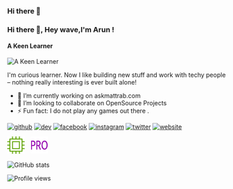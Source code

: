 ### Hi there 👋

<!--
**arun2k62/arun2k62** is a ✨ _special_ ✨ repository because its `README.md` (this file) appears on your GitHub profile.

Here are some ideas to get you started:

- 🔭 I’m currently working on ...
- 🌱 I’m currently learning ...
- 👯 I’m looking to collaborate on ...
- 🤔 I’m looking for help with ...
- 💬 Ask me about ...
- 📫 How to reach me: ...
- 😄 Pronouns: ...
- ⚡ Fun fact: ...
-->

### Hi there 👋,  Hey wave,I'm Arun !
####  A Keen Learner
![ A Keen Learner](https://scontent.fktm9-2.fna.fbcdn.net/v/t39.30808-6/258301194_591127172169805_8998926498364931204_n.jpg?_nc_cat=108&ccb=1-5&_nc_sid=174925&_nc_ohc=DlsHJIH6CRoAX-NoXmS&_nc_ht=scontent.fktm9-2.fna&oh=00_AT-9thiNK4nwqzlNqbcwBs4dRTlnIV356sATXcUfQBCBpg&oe=61C65473)

I'm curious learner. Now I like building new stuff and work with techy people – nothing really interesting is ever built alone! 

- 🔭 I’m currently working on askmattrab.com 
- 👯 I’m looking to collaborate on OpenSource Projects 
- ⚡ Fun fact: I do not play any games out there . 


[<img src='https://cdn.jsdelivr.net/npm/simple-icons@3.0.1/icons/github.svg' alt='github' height='40'>](https://github.com/arun2k62)  [<img src='https://cdn.jsdelivr.net/npm/simple-icons@3.0.1/icons/dev-dot-to.svg' alt='dev' height='40'>](https://dev.to/arun2k62)  [<img src='https://cdn.jsdelivr.net/npm/simple-icons@3.0.1/icons/facebook.svg' alt='facebook' height='40'>](https://www.facebook.com/arun2k62)  [<img src='https://cdn.jsdelivr.net/npm/simple-icons@3.0.1/icons/instagram.svg' alt='instagram' height='40'>](https://www.instagram.com/arun2k62/)  [<img src='https://cdn.jsdelivr.net/npm/simple-icons@3.0.1/icons/twitter.svg' alt='twitter' height='40'>](https://twitter.com/arun2k62)  [<img src='https://cdn.jsdelivr.net/npm/simple-icons@3.0.1/icons/icloud.svg' alt='website' height='40'>](https://quikr.to/arunbhatta)  

<a href='https://docs.github.com/en/developers'><img src='https://raw.githubusercontent.com/acervenky/animated-github-badges/master/assets/devbadge.gif' width='40' height='40'></a> <a href='https://github.com/pricing'><img src='https://raw.githubusercontent.com/acervenky/animated-github-badges/master/assets/pro.gif' width='40' height='40'></a> 

![GitHub stats](https://github-readme-stats.vercel.app/api?username=arun2k62&show_icons=true)  

![Profile views](https://gpvc.arturio.dev/arun2k62)  

